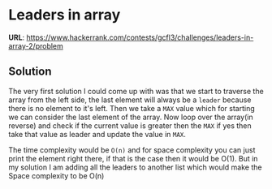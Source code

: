 # Leaders in array

__URL__: https://www.hackerrank.com/contests/gcfl3/challenges/leaders-in-array-2/problem

## Solution

The very first solution I could come up with was that we start to traverse the array from the left side, the last element will always be a `leader` because there is no element to it's left. Then we take a `MAX` value which for starting we can consider the last element of the array. Now loop over the array(in reverse) and check if the current value is greater then the `MAX` if yes then take that value as leader and update the value in `MAX`.

The time complexity would be `O(n)` and for space complexity you can just print the element right there, if that is the case then it would be O(1). But in my solution I am adding all the leaders to another list which would make the Space complexity to be O(n)
